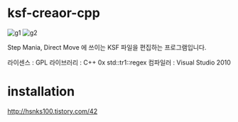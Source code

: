 # ksf-creaor-cpp

![g1](https://user-images.githubusercontent.com/3623889/29864442-b73d038e-8dad-11e7-964d-966c680dc055.gif)
![g2](https://user-images.githubusercontent.com/3623889/29864443-b73f8c58-8dad-11e7-804e-5366122b0c1d.gif)

Step Mania, Direct Move 에 쓰이는 KSF 파일을 편집하는 프로그램입니다. 

라이센스 : GPL
라이브러리 : C++ 0x std::tr1::regex
컴파일러 : Visual Studio 2010

# installation

http://hsnks100.tistory.com/42




